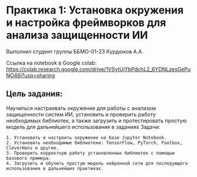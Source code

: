 # Практика 1: Установка окружения и настройка фреймворков для анализа защищенности ИИ
Выполнил студент группы ББМО-01-23 Курдюков А.А.

Ссылка на notebook в Google colab: https://colab.research.google.com/drive/1VSytUjYbPdchL2_6YDNLzesGePuNO46i?usp=sharing

## Цель задания:

Научиться настраивать окружение для работы с анализом защищенности систем ИИ, установить и проверить работу необходимых библиотек, а также загрузить и протестировать простую модель для дальнейшего использования в заданиях
Задачи:

    1. Установить и настроить окружение на базе Jupyter Notebook.
    2. Установить необходимые библиотеки: TensorFlow, PyTorch, Foolbox, CleverHans и другие.
    3. Проверить корректную работу установленных библиотек с помощью базового примера.
    4. Загрузить и обучить простую модель нейронной сети для последующего использования в дальнейших практиках.

